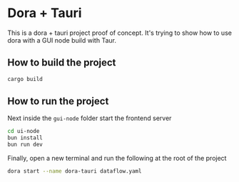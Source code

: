 # Dora + Tauri

This is a dora + tauri project proof of concept. It's trying to show how to use dora with a GUI node build with Taur.


## How to build the project

```bash
cargo build
```

## How to run the project

Next inside the `gui-node` folder start the frontend server

```bash
cd ui-node
bun install
bun run dev
```

Finally, open a new terminal and run the following at the root of the project

```bash
dora start --name dora-tauri dataflow.yaml
```
